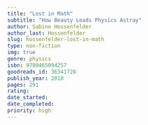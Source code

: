 ```yaml
---
title: "Lost in Math"
subtitle: "How Beauty Leads Physics Astray"
author: Sabine Hossenfelder
author_last: Hossenfelder
slug: hossenfelder-lost-in-math
type: non-fiction
img: true
genre: physics
isbn: 9780465094257
goodreads_id: 36341728
publish_year: 2018
pages: 291
rating: 
date_started:
date_completed:
priority: high
---
```

